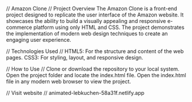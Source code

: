 // Amazon Clone //
Project Overview
The Amazon Clone is a front-end project designed to replicate the user interface of the Amazon website. It showcases the ability to build a visually appealing and responsive e-commerce platform using only HTML and CSS. The project demonstrates the implementation of modern web design techniques to create an engaging user experience.


// Technologies Used //
HTML5: For the structure and content of the web pages.
CSS3: For styling, layout, and responsive design.


// How to Use //
Clone or download the repository to your local system.
Open the project folder and locate the index.html file.
Open the index.html file in any modern web browser to view the project.


//  Visit website //
animated-lebkuchen-58a31f.netlify.app

